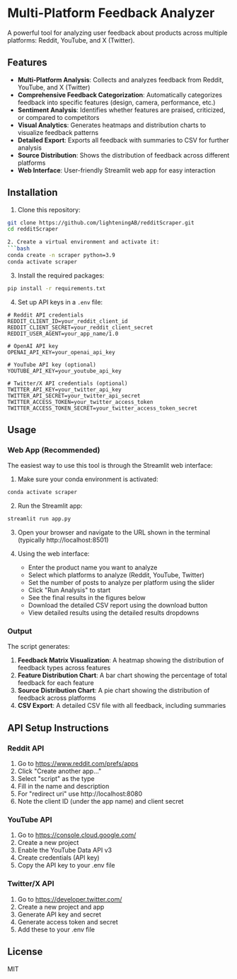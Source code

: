 # Multi-Platform Feedback Analyzer

A powerful tool for analyzing user feedback about products across multiple platforms: Reddit, YouTube, and X (Twitter).

## Features

- **Multi-Platform Analysis**: Collects and analyzes feedback from Reddit, YouTube, and X (Twitter)
- **Comprehensive Feedback Categorization**: Automatically categorizes feedback into specific features (design, camera, performance, etc.)
- **Sentiment Analysis**: Identifies whether features are praised, criticized, or compared to competitors
- **Visual Analytics**: Generates heatmaps and distribution charts to visualize feedback patterns
- **Detailed Export**: Exports all feedback with summaries to CSV for further analysis
- **Source Distribution**: Shows the distribution of feedback across different platforms
- **Web Interface**: User-friendly Streamlit web app for easy interaction

## Installation

1. Clone this repository:
```bash
git clone https://github.com/lighteningAB/redditScraper.git
cd redditScraper

2. Create a virtual environment and activate it:
```bash
conda create -n scraper python=3.9
conda activate scraper
```

3. Install the required packages:
```bash
pip install -r requirements.txt
```

4. Set up API keys in a `.env` file:
```
# Reddit API credentials
REDDIT_CLIENT_ID=your_reddit_client_id
REDDIT_CLIENT_SECRET=your_reddit_client_secret
REDDIT_USER_AGENT=your_app_name/1.0

# OpenAI API key
OPENAI_API_KEY=your_openai_api_key

# YouTube API key (optional)
YOUTUBE_API_KEY=your_youtube_api_key

# Twitter/X API credentials (optional)
TWITTER_API_KEY=your_twitter_api_key
TWITTER_API_SECRET=your_twitter_api_secret
TWITTER_ACCESS_TOKEN=your_twitter_access_token
TWITTER_ACCESS_TOKEN_SECRET=your_twitter_access_token_secret
```

## Usage

### Web App (Recommended)

The easiest way to use this tool is through the Streamlit web interface:

1. Make sure your conda environment is activated:
```bash
conda activate scraper
```

2. Run the Streamlit app:
```bash
streamlit run app.py
```

3. Open your browser and navigate to the URL shown in the terminal (typically http://localhost:8501)

4. Using the web interface:
   - Enter the product name you want to analyze
   - Select which platforms to analyze (Reddit, YouTube, Twitter)
   - Set the number of posts to analyze per platform using the slider
   - Click "Run Analysis" to start
   - See the final results in the figures below
   - Download the detailed CSV report using the download button
   - View detailed results using the detailed results dropdowns


### Output

The script generates:

1. **Feedback Matrix Visualization**: A heatmap showing the distribution of feedback types across features
2. **Feature Distribution Chart**: A bar chart showing the percentage of total feedback for each feature
3. **Source Distribution Chart**: A pie chart showing the distribution of feedback across platforms
4. **CSV Export**: A detailed CSV file with all feedback, including summaries

## API Setup Instructions

### Reddit API

1. Go to https://www.reddit.com/prefs/apps
2. Click "Create another app..."
3. Select "script" as the type
4. Fill in the name and description
5. For "redirect uri" use http://localhost:8080
6. Note the client ID (under the app name) and client secret

### YouTube API

1. Go to https://console.cloud.google.com/
2. Create a new project
3. Enable the YouTube Data API v3
4. Create credentials (API key)
5. Copy the API key to your .env file

### Twitter/X API

1. Go to https://developer.twitter.com/
2. Create a new project and app
3. Generate API key and secret
4. Generate access token and secret
5. Add these to your .env file

## License

MIT 
